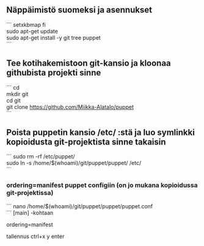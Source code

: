 ## Näppäimistö suomeksi ja asennukset
´´´
setxkbmap fi  
sudo apt-get update  
sudo apt-get install -y git tree puppet  
´´´
## Tee kotihakemistoon git-kansio ja kloonaa githubista projekti sinne
´´´
cd  
mkdir git  
cd git  
git clone https://github.com/Miikka-Alatalo/puppet  
´´´
## Poista puppetin kansio /etc/ :stä ja luo symlinkki kopioidusta git-projektista sinne takaisin
´´´
sudo rm -rf /etc/puppet/  
sudo ln -s /home/$(whoami)/git/puppet/puppet/ /etc/  
´´´
  
  
### ordering=manifest puppet configiin (on jo mukana kopioidussa git-projektissa)
´´´
nano /home/$(whoami)/git/puppet/puppet/puppet.conf  
´´´
[main] -kohtaan  
  
ordering=manifest  
  
tallennus ctrl+x  y  enter
